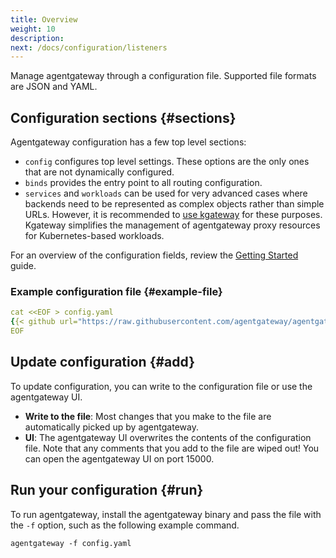 ```yaml
---
title: Overview
weight: 10
description:
next: /docs/configuration/listeners
---
```


Manage agentgateway through a configuration file. Supported file formats are JSON and YAML.

## Configuration sections {#sections}

Agentgateway configuration has a few top level sections:

* `config` configures top level settings. These options are the only ones that are not dynamically configured.
* `binds` provides the entry point to all routing configuration.
* `services` and `workloads` can be used for very advanced cases where backends need to be represented as complex objects rather than simple URLs. However, it is recommended to [use kgateway](https://kgateway.dev/docs/agentgateway/) for these purposes. Kgateway simplifies the management of agentgateway proxy resources for Kubernetes-based workloads.

For an overview of the configuration fields, review the [Getting Started](/docs/quickstart/#basic-config) guide.

### Example configuration file {#example-file}

```yaml
cat <<EOF > config.yaml
{{< github url="https://raw.githubusercontent.com/agentgateway/agentgateway/refs/heads/main/examples/basic/config.yaml" >}}
EOF
```

## Update configuration {#add}

To update configuration, you can write to the configuration file or use the agentgateway UI.

* **Write to the file**: Most changes that you make to the file are automatically picked up by agentgateway.
* **UI**: The agentgateway UI overwrites the contents of the configuration file. Note that any comments that you add to the file are wiped out! You can open the agentgateway UI on port 15000.

## Run your configuration {#run}

To run agentgateway, install the agentgateway binary and pass the file with the `-f` option, such as the following example command.

```shell
agentgateway -f config.yaml
```
